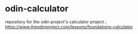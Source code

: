 # odin-calculator
repository for the odin project's calculator project ; https://www.theodinproject.com/lessons/foundations-calculator
